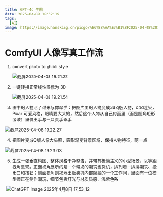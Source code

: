 ```yaml
---
title: GPT-4o 生图 
date: 2025-04-08 18:32:19
tags:
  [AI]
image: https://image.hansking.cn/picgo/%E6%88%AA%E5%B1%8F2025-04-08%2018.31.48.png
---
```


# ComfyUI 人像写真工作流 

1. convert photo to ghibli style

   ![截屏2025-04-08 19.21.32](https://image.hansking.cn/picgo/%E6%88%AA%E5%B1%8F2025-04-08%2019.21.32.png)

2. 一键转换正常线性图标为 3D

   ![截屏2025-04-08 19.21.54](https://image.hansking.cn/picgo/%E6%88%AA%E5%B1%8F2025-04-08%2019.21.54.png)

3. 画中的人物活了过来与你牵手：把图片里的人物变成3d q版人物，c4d渲染，Pixar 可爱风格，眼睛要大大的，然后这个人物从自己的画里（画是圆角矩形区域）里伸出手与一只真手牵手

![截屏2025-04-08 19.22.27](https://image.hansking.cn/picgo/%E6%88%AA%E5%B1%8F2025-04-08%2019.22.27.png)

4. 把图片变成Q版人像大头照，圆形渐变背景区域，保持人物特征，萌一点

![截屏2025-04-08 19.23.03](https://image.hansking.cn/picgo/%E6%88%AA%E5%B1%8F2025-04-08%2019.23.03.png)

5. 生成一张垂直构图、整体风格干净整洁，并带有极简主义的小型场景，以等距视角呈现。正面视角展示的是一个常规的潮玩售货机，排列着一排排潮玩、投币口和按钮；侧面视角则揭示出贩卖机内部隐藏的一个工作间，里面有一位模型师正在制作潮玩，细节包括灯光与材质质感，浅紫色系

​	![ChatGPT Image 2025年4月8日 17_53_12](https://image.hansking.cn/picgo/ChatGPT%20Image%202025%E5%B9%B44%E6%9C%888%E6%97%A5%2017_53_12.png)
